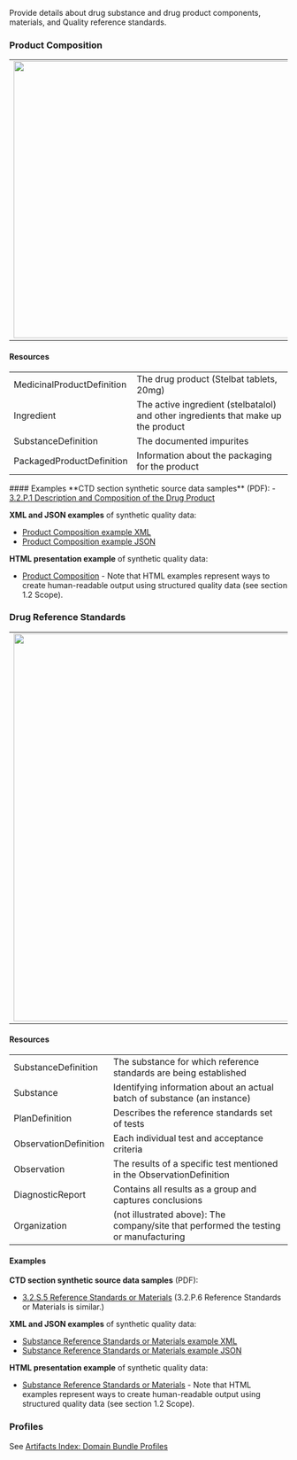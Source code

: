 Provide details about drug substance and drug product components, materials, and Quality reference standards.

### Product Composition
<table>
<tr><td><img src="product_description_and_composition.png" width="500"/></td></tr>
</table>

#### Resources
<table>
 
<tr><td>MedicinalProductDefinition</td><td>The drug product (Stelbat tablets, 20mg)</td></tr>  
<tr><td>Ingredient</td><td>The active ingredient (stelbatalol) and other ingredients that make up the product</td></tr> 
<tr><td>SubstanceDefinition</td><td>The documented impurites</td></tr>
<tr><td>PackagedProductDefinition</td><td>Information about the packaging for the product</td></tr>

</table>
#### Examples
**CTD section synthetic source data samples** (PDF):
- <a href="https://github.com/HL7/uv-dx-pq/raw/master/input/examples-pdf/3.2.P.1_Description_Composition.pdf ">3.2.P.1 Description and Composition of the Drug Product</a>

**XML and JSON examples** of synthetic quality data:
- <a href="Bundle-bundle-drug-product-composition-pq-ex1.xml.html">Product Composition example XML</a>
- <a href="Bundle-bundle-drug-product-composition-pq-ex1.json.html">Product Composition example JSON</a>

**HTML presentation example** of synthetic quality data:
- <a href="composition_rend_s.html">Product Composition</a>  - Note that HTML examples represent ways to create human-readable output using structured quality data (see section 1.2 Scope).


### Drug Reference Standards

<table>
<tr><td><img src="reference_standards_substance_resources.png" width="700"/></td></tr>
</table>

#### Resources
<table>
<tr><td>SubstanceDefinition</td><td>The substance for which reference standards are being established</td></tr>
<tr><td>Substance</td><td>Identifying information about an actual batch of substance (an instance)</td></tr>
<tr><td>PlanDefinition</td><td>Describes the reference standards set of tests</td></tr>
<tr><td>ObservationDefinition</td><td>Each individual test and acceptance criteria</td></tr>
<tr><td>Observation</td><td>The results of a specific test mentioned in the ObservationDefinition</td></tr>
<tr><td>DiagnosticReport</td><td>Contains all results as a group and captures conclusions</td></tr>
<tr><td>Organization</td><td>(not illustrated above): The company/site that performed the testing or manufacturing</td></tr>
</table>


#### Examples
**CTD section synthetic source data samples** (PDF):
- <a href="https://github.com/HL7/uv-dx-pq/raw/master/input/examples-pdf/3.2.S.5_Reference_Standards_or_Materials.pdf ">3.2.S.5 Reference Standards or Materials</a> (3.2.P.6 Reference Standards or Materials is similar.)

**XML and JSON examples** of synthetic quality data:
- <a href="Bundle-bundle-drug-reference-standards-pq-ex2-sub.xml.html">Substance Reference Standards or Materials example XML</a>
- <a href="Bundle-bundle-drug-reference-standards-pq-ex2-sub.json.html">Substance Reference Standards or Materials example JSON</a>

**HTML presentation example** of synthetic quality data:
- <a href="composition_rend_s.html">Substance Reference Standards or Materials</a>  - Note that HTML examples represent ways to create human-readable output using structured quality data (see section 1.2 Scope).

### Profiles 
See [Artifacts Index: Domain Bundle Profiles](artifacts.html#domain-bundle-profiles)
